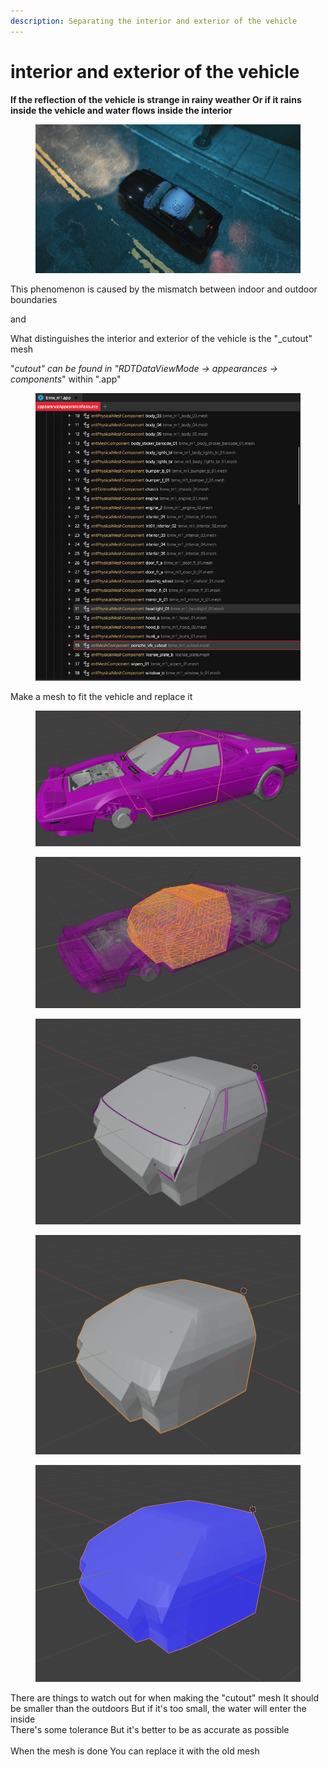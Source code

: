 ```yaml
---
description: Separating the interior and exterior of the vehicle
---
```


# interior and exterior of the vehicle

**If the reflection of the vehicle is strange in rainy weather Or if it rains inside the vehicle and water flows inside the interior**

<figure><img src="../../../.gitbook/assets/photomode_23032024_080459.png" alt=""><figcaption></figcaption></figure>

This phenomenon is caused by the mismatch between indoor and outdoor boundaries

and

What distinguishes the interior and exterior of the vehicle is the "\_cutout" mesh

"_cutout" can be found in "RDTDataViewMode -> appearances -> components_" within ".app"

<figure><img src="../../../.gitbook/assets/image (411).png" alt=""><figcaption></figcaption></figure>

Make a mesh to fit the vehicle and replace it

<figure><img src="../../../.gitbook/assets/image (412).png" alt=""><figcaption></figcaption></figure>

<figure><img src="../../../.gitbook/assets/image (413).png" alt=""><figcaption></figcaption></figure>

<figure><img src="../../../.gitbook/assets/image (414).png" alt=""><figcaption></figcaption></figure>

<figure><img src="../../../.gitbook/assets/image (415).png" alt=""><figcaption></figcaption></figure>

<figure><img src="../../../.gitbook/assets/image (416).png" alt=""><figcaption></figcaption></figure>

There are things to watch out for when making the "cutout" mesh It should be smaller than the outdoors But if it's too small, the water will enter the inside\
There's some tolerance But it's better to be as accurate as possible\
\
When the mesh is done You can replace it with the old mesh
